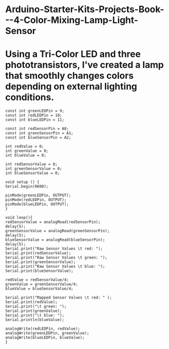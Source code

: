 # Arduino-Starter-Kits-Projects-Book---4-Color-Mixing-Lamp-Light-Sensor

# Using a Tri-Color LED and three phototransistors, I've created a lamp that smoothly changes colors depending on external lighting conditions.
```
const int greenLEDPin = 9;
const int redLEDPin = 10;
const int blueLEDPin = 11;

const int redSensorPin = A0;
const int greenSensorPin = A1;
const int blueSensorPin = A2;

int redValue = 0;
int greenValue = 0;
int blueValue = 0;

int redSensorValue = 0;
int greenSensorValue = 0;
int blueSensorValue = 0;

void setup () {
Serial.begin(9600);

pinMode(greenLEDPin, OUTPUT);
pinMode(redLEDPin, OUTPUT);
pinMode(blueLEDPin, OUTPUT);
}

void loop(){
redSensorValue = analogRead(redSensorPin);
delay(5);
greenSensorValue = analogRead(greenSensorPin);
delay(5);
blueSensorValue = analogRead(blueSensorPin);
delay(5);
Serial.print("Raw Sensor Values \t red: ");
Serial.print(redSensorValue);
Serial.print("Raw Sensor Values \t green: ");
Serial.print(greenSensorValue);
Serial.print("Raw Sensor Values \t blue: ");
Serial.print(blueSensorValue);

redValue = redSensorValue/4;
greenValue = greenSensorValue/4;
blueValue = blueSensorValue/4;

Serial.print("Mapped Sensor Values \t red: " );
Serial.print(redValue);
Serial.print("\t green: ");
Serial.print(greenValue);
Serial.print("\t blue: ");
Serial.println(blueValue);

analogWrite(redLEDPin, redValue);
analogWrite(greenLEDPin, greenValue);
analogWrite(blueLEDPin, blueValue);
}
```
